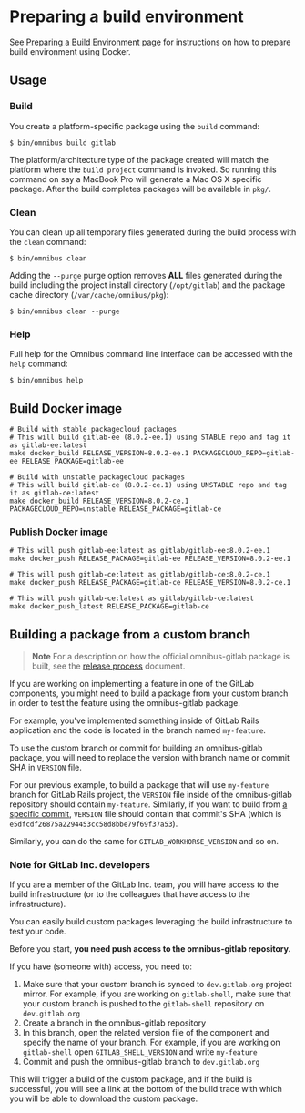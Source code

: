 # Preparing a build environment

See [Preparing a Build Environment page](prepare-build-environment.md)
for instructions on how to prepare build environment using Docker.

## Usage

### Build

You create a platform-specific package using the `build` command:

```shell
$ bin/omnibus build gitlab
```

The platform/architecture type of the package created will match the platform
where the `build project` command is invoked. So running this command on say a
MacBook Pro will generate a Mac OS X specific package. After the build
completes packages will be available in `pkg/`.

### Clean

You can clean up all temporary files generated during the build process with
the `clean` command:

```shell
$ bin/omnibus clean
```

Adding the `--purge` purge option removes __ALL__ files generated during the
build including the project install directory (`/opt/gitlab`) and
the package cache directory (`/var/cache/omnibus/pkg`):

```shell
$ bin/omnibus clean --purge
```

### Help

Full help for the Omnibus command line interface can be accessed with the
`help` command:

```shell
$ bin/omnibus help
```

## Build Docker image

```shell
# Build with stable packagecloud packages
# This will build gitlab-ee (8.0.2-ee.1) using STABLE repo and tag it as gitlab-ee:latest
make docker_build RELEASE_VERSION=8.0.2-ee.1 PACKAGECLOUD_REPO=gitlab-ee RELEASE_PACKAGE=gitlab-ee

# Build with unstable packagecloud packages
# This will build gitlab-ce (8.0.2-ce.1) using UNSTABLE repo and tag it as gitlab-ce:latest
make docker_build RELEASE_VERSION=8.0.2-ce.1 PACKAGECLOUD_REPO=unstable RELEASE_PACKAGE=gitlab-ce
```

### Publish Docker image

```shell
# This will push gitlab-ee:latest as gitlab/gitlab-ee:8.0.2-ee.1
make docker_push RELEASE_PACKAGE=gitlab-ee RELEASE_VERSION=8.0.2-ee.1

# This will push gitlab-ce:latest as gitlab/gitlab-ce:8.0.2-ce.1
make docker_push RELEASE_PACKAGE=gitlab-ce RELEASE_VERSION=8.0.2-ce.1

# This will push gitlab-ce:latest as gitlab/gitlab-ce:latest
make docker_push_latest RELEASE_PACKAGE=gitlab-ce
```

## Building a package from a custom branch

>**Note** For a description on how the official omnibus-gitlab package is built,
see the [release process](../release/README.md) document.

If you are working on implementing a feature in one of the GitLab components,
you might need to build a package from your custom branch in order to test the
feature using the omnibus-gitlab package.

For example, you've implemented something inside of GitLab Rails application and
the code is located in the branch named `my-feature`.

To use the custom branch or commit for building an omnibus-gitlab package, you
will need to replace the version with branch name or commit SHA in `VERSION`
file.

For our previous example, to build a package that will use `my-feature` branch
for GitLab Rails project, the `VERSION` file inside of the omnibus-gitlab
repository should contain `my-feature`. Similarly, if you want to build from
[a specific commit](https://dev.gitlab.org/gitlab/gitlabhq/commit/e5dfcdf26875a2294453cc58d8bbe79f69f37a53),
`VERSION` file should contain that commit's SHA (which is `e5dfcdf26875a2294453cc58d8bbe79f69f37a53`).

Similarly, you can do the same for `GITLAB_WORKHORSE_VERSION` and so on.

### Note for GitLab Inc. developers

If you are a member of the GitLab Inc. team, you will have access to the build
infrastructure (or to the colleagues that have access to the infrastructure).

You can easily build custom packages leveraging the build infrastructure to test
your code.

Before you start,
**you need push access to the omnibus-gitlab repository.**

If you have (someone with) access, you need to:

1. Make sure that your custom branch is synced to `dev.gitlab.org` project
mirror. For example, if you are working on `gitlab-shell`, make sure that your
custom branch is pushed to the `gitlab-shell` repository on `dev.gitlab.org`
1. Create a branch in the omnibus-gitlab repository
1. In this branch, open the related version file of the component and specify
the name of your branch. For example, if you are working on `gitlab-shell` open
`GITLAB_SHELL_VERSION` and write `my-feature`
1. Commit and push the omnibus-gitlab branch to `dev.gitlab.org`

This will trigger a build of the custom package, and if the build is
successful, you will see a link at the bottom of the build trace with which you
will be able to download the custom package.
